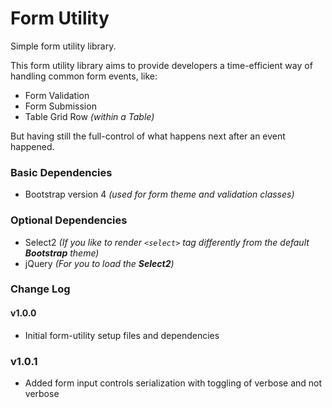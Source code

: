 # Form Utility
Simple form utility library.


This form utility library aims to provide developers a time-efficient way of handling common form events, like:
* Form Validation
* Form Submission
* Table Grid Row *(within a Table)*

But having still the full-control of what happens next after an event happened.

### Basic Dependencies
* Bootstrap version 4 *(used for form theme and validation classes)*

### Optional Dependencies
* Select2 *(If you like to render `<select>` tag differently from the default **Bootstrap** theme)*
* jQuery *(For you to load the **Select2**)*

### Change Log
#### v1.0.0
* Initial form-utility setup files and dependencies

### v1.0.1
* Added form input controls serialization with toggling of verbose and not verbose
